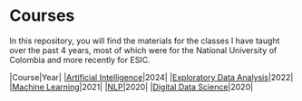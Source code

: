 # Courses

In this repository, you will find the materials for the classes I have taught over the past 4 years, most of which were for the National University of Colombia and more recently for ESIC.


|Course|Year|
|[Artificial Intelligence]()|2024|
|[Exploratory Data Analysis](https://github.com/carlosjimenez88M/EDA_Course)|2022|
|[Machine Learning](https://github.com/carlosjimenez88M/bootcamprBIT)|2021|
|[NLP](https://github.com/carlosjimenez88M/NLP_Course)|2020|
|[Digital Data Science](https://github.com/carlosjimenez88M/Marketing_Digital)|2020|